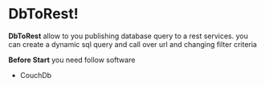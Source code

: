 # DbToRest!

**DbToRest** allow to you publishing database query to a rest services.  you can create a dynamic sql query and call over url and changing filter criteria

**Before Start** you need follow software
- CouchDb

